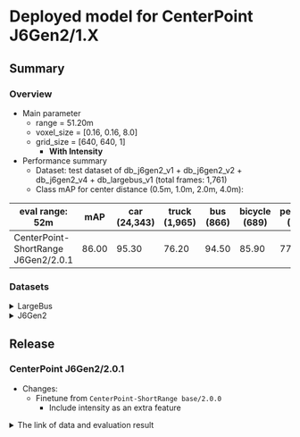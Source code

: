 # Deployed model for CenterPoint J6Gen2/1.X
## Summary

### Overview
- Main parameter
  - range = 51.20m
  - voxel_size = [0.16, 0.16, 8.0]
  - grid_size = [640, 640, 1]
	- **With Intensity**
- Performance summary
  - Dataset: test dataset of db_j6gen2_v1 + db_j6gen2_v2 + db_j6gen2_v4 + db_largebus_v1 (total frames: 1,761)
  - Class mAP for center distance (0.5m, 1.0m, 2.0m, 4.0m):

| eval range: 52m         | mAP  | car <br> (24,343) | truck <br> (1,965) | bus <br> (866) | bicycle <br> (689) | pedestrian <br> (6,333) |
| ---------------------    | ---- | ----------------- | ------------------- | ---------------- | ----------------- | ---------------- |
| CenterPoint-ShortRange J6Gen2/2.0.1 | 86.00 | 95.30            | 76.20               | 94.50         | 85.90                 | 77.90            |


### Datasets

<details>
<summary> LargeBus </summary>

- Test datases: db_largebus_v1 (total frames: 604)

| eval range: 52m         | mAP  | car <br> (6,232)     | truck <br> (675) | bus <br> (43) | bicycle <br> (463) | pedestrian <br> (2,129) |
| -------------------------| ---- | -------------------- | ------------------- | ---------------- | -------------------- | ------------------------ |
| CenterPoint-ShortRange J6Gen2/2.0.1     | 87.70   | 95.10   | 86.40   | 98.30 |   81.4  | 77.20 |

</details>

<details>
<summary> J6Gen2 </summary>

- Test datases: db_j6gen2_v1 + db_j6gen2_v2 + db_j6gen2_v4 (total frames: 1,157)

| eval range: 52m         | mAP  | car <br> (18,111)     | truck <br> (1,290) | bus <br> (823) | bicycle <br> (226) | pedestrian <br> (4,204) |
| -------------------------| ---- | -------------------- | ------------------- | ---------------- | -------------------- | ------------------------ |
| CenterPoint-ShortRange J6Gen2/2.0.1     | 87.00   | 95.30   | 71.00   | 94.30 |   96.00  | 78.20 |

</details>

## Release

### CenterPoint J6Gen2/2.0.1
- Changes:
  - Finetune from `CenterPoint-ShortRange base/2.0.0`
	- Include intensity as an extra feature

<details>
<summary> The link of data and evaluation result </summary>

- Model
  - Training dataset: DB J6 Gen2 v1.0 + DB J6 Gen2 v2.0 + DB J6 Gen2 V4.0 + DB LargeBus v1.0 (total frames: 20,777)
  - [Config file path](https://github.com/tier4/AWML/blob/32c7a3d4d7c6b2e6fd6ef56cfc7d305486c5ec1d/projects/CenterPoint/configs/t4dataset/CenterPoint-ShortRange/pillar_016_convnext_secfpn_4xb16_50m_j6gen2.py)
  - Deployed onnx model and ROS parameter files [[WebAuto (for internal)]](https://evaluation.tier4.jp/evaluation/mlpackages/7156b453-2861-4ae9-b135-e24e48cc9029/releases/c74579f9-e7b3-4956-93a1-af90cc41171a?project_id=zWhWRzei)
  - Deployed onnx and ROS parameter files [[model-zoo]]
    - [detection_class_remapper.param.yaml](https://download.autoware-ml-model-zoo.tier4.jp/autoware-ml/models/centerpoint/centerpoint-shortrange/j6gen2/v2.0.1/detection_class_remapper.param.yaml)
    - [centerpoint_ml_package.param.yaml](https://download.autoware-ml-model-zoo.tier4.jp/autoware-ml/models/centerpoint/centerpoint-shortrange/j6gen2/v2.0.1/centerpoint_short_range_ml_package.param.yaml)
    - [deploy_metadata.yaml](https://download.autoware-ml-model-zoo.tier4.jp/autoware-ml/models/centerpoint/centerpoint-shortrange/j6gen2/v2.0.1/deploy_metadata.yaml)
    - [pts_voxel_encoder_centerpoint.onnx](https://download.autoware-ml-model-zoo.tier4.jp/autoware-ml/models/centerpoint/centerpoint-shortrange/j6gen2/v2.0.1/pts_voxel_encoder_centerpoint_short_range.onnx)
    - [pts_backbone_neck_head_centerpoint.onnx](https://download.autoware-ml-model-zoo.tier4.jp/autoware-ml/models/centerpoint/centerpoint-shortrange/j6gen2/v2.0.1/pts_backbone_neck_head_centerpoint_short_range.onnx)
  - Training results [[Google drive (for internal)]](https://drive.google.com/drive/folders/1OGhyp0RObqiHvejTm2ku1QMc4CnLCrn0?usp=drive_link)
  - Training results [model-zoo]
    - [logs.zip](https://download.autoware-ml-model-zoo.tier4.jp/autoware-ml/models/centerpoint/centerpoint-shortrange/j6gen2/v2.0.1/logs.zip)
    - [checkpoint_best.pth](https://download.autoware-ml-model-zoo.tier4.jp/autoware-ml/models/centerpoint/centerpoint-shortrange/j6gen2/v2.0.1/best_NuScenes_metric_T4Metric_mAP_epoch_28.pth)
    - [config.py](https://download.autoware-ml-model-zoo.tier4.jp/autoware-ml/models/centerpoint/centerpoint-shortrange/j6gen2/v2.0.1/pillar_016_convnext_secfpn_4xb16_50m_j6gen2.py)
  - Train time: NVIDIA H100 80GB * 4 * 30 epochs = 12 hours
  - Batch size: 4*16 = 64

- Evaluation
  - db_j6gen2_v1 + db_j6gen2_v2 + db_j6gen2_v4 + + db_largebus_v1 (total frames: 1,761):
  - Total mAP (eval range = 52m): 0.86

| class_name | Count    | mAP    | AP@0.5m | AP@1.0m | AP@2.0m | AP@4.0m |
| -----------| -------  | ------ | ------- | ------- | ------- | ------- |
| car        |  24,343  | 95.3   | 91.4      | 96.3  | 96.7    | 96.8    |
| truck      |   1,965  | 76.2   | 67.1      | 76.9  | 79.5    | 81.3    |
| bus        |     866  | 94.5   | 90.9      | 92.7  | 97.2    | 97.3    |
| bicycle    |     689  | 85.9   | 82.9      | 87.0  | 87.0    | 87.0    |
| pedestrian |   6,333  | 77.9   | 76.0      | 77.2  | 78.3    | 80.1    |

- db_largebus_v1 (total frames: 604):
  - Total mAP (eval range = 52m): 0.877

| class_name | Count    | mAP    | AP@0.5m | AP@1.0m | AP@2.0m | AP@4.0m |
| -----------| -------  | -----  | ------- | ------- | ------- | ------- |
| car        |  6,232   | 95.1 | 91.1    | 95.8    | 96.8    | 96.9    |
| truck      |    675   | 86.4 | 77.9    | 87.2    | 90.2    | 90.4    |
| bus        |     43   | 98.3 | 94.9    | 99.4    | 99.4    | 99.4    |
| bicycle    |    463   | 81.4 | 78.3    | 82.1    | 82.1    | 83.0    |
| pedestrian |  2,129   | 77.2 | 74.8    | 76.6    | 77.9    | 79.6    |

- db_j6gen2_v1 + db_j6gen2_v2 + db_j6gen2_v2 (total frames: 1,157):
  - Total mAP (eval range = 52m): 0.87

| class_name  | Count   | mAP  | AP@0.5m | AP@1.0m | AP@2.0m | AP@4.0m |
| ----------  | ------  | ---- | ------- | ------- | ------- | ------- |
| car         | 18,111  | 95.3 | 91.5    | 96.3    | 96.7    | 96.8    |
| truck       |  1,290  | 71.0 | 61.9    | 71.7    | 74.1    | 76.4    |
| bus         |    823  | 94.3 | 90.3    | 92.5    | 97.2    | 97.2    |
| bicycle     |    226  | 96.0 | 95.1    | 96.3    | 96.3    | 96.3    |
| pedestrian  |  4,204  | 78.2 | 76.5    | 77.3    | 78.6    | 80.3    |

</details>
